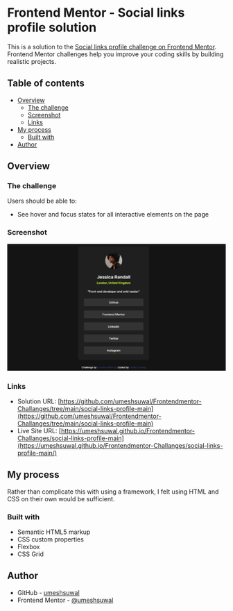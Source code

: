
# Frontend Mentor - Social links profile solution

This is a solution to the [Social links profile challenge on Frontend Mentor](https://www.frontendmentor.io/challenges/social-links-profile-UG32l9m6dQ). Frontend Mentor challenges help you improve your coding skills by building realistic projects. 

## Table of contents

- [Overview](#overview)
  - [The challenge](#the-challenge)
  - [Screenshot](#screenshot)
  - [Links](#links)
- [My process](#my-process)
  - [Built with](#built-with)
- [Author](#author)


## Overview

### The challenge

Users should be able to:

- See hover and focus states for all interactive elements on the page

### Screenshot

![](./Screenshot.png)

### Links

- Solution URL: [https://github.com/umeshsuwal/Frontendmentor-Challanges/tree/main/social-links-profile-main](https://github.com/umeshsuwal/Frontendmentor-Challanges/tree/main/social-links-profile-main)
- Live Site URL: [https://umeshsuwal.github.io/Frontendmentor-Challanges/social-links-profile-main](https://umeshsuwal.github.io/Frontendmentor-Challanges/social-links-profile-main/)

## My process

Rather than complicate this with using a framework, I felt using HTML and CSS on their own would be sufficient.

### Built with

- Semantic HTML5 markup
- CSS custom properties
- Flexbox
- CSS Grid

## Author

- GitHub - [umeshsuwal](https://github.com/umeshsuwal)
- Frontend Mentor - [@umeshsuwal](https://www.frontendmentor.io/profile/umeshsuwal)
